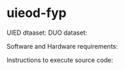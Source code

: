 # uieod-fyp

UIED dtaaset: 
DUO dataset:

Software and Hardware requirements:

Instructions to execute source code:
